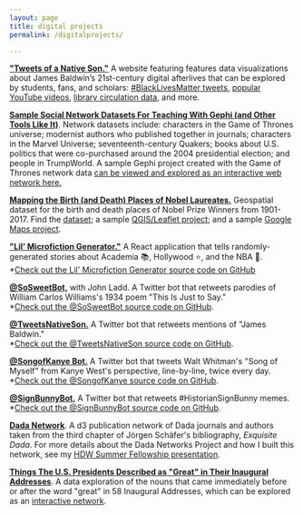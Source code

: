 ```yaml
---
layout: page
title: digital projects
permalink: /digitalprojects/

---
```


[**"Tweets of a Native Son."**](http://tweetsofanativeson.com/) A website featuring features data visualizations about James Baldwin’s 21st-century digital afterlives that can be explored by students, fans, and scholars: [#BlackLivesMatter tweets](http://tweetsofanativeson.com/BlackLivesMatter-Baldwin/), [popular YouTube videos](http://tweetsofanativeson.com/YouTube/), [library circulation data](http://tweetsofanativeson.com/Seattle-Public-Library/), and more.

[**Sample Social Network Datasets For Teaching With Gephi (and Other Tools Like It)**](https://github.com/melaniewalsh/sample-social-network-datasets). Network datasets include: characters in the Game of Thrones universe; modernist authors who published together in journals; characters in the Marvel Universe; seventeenth-century Quakers; books about U.S. politics that were co-purchased around the 2004 presidential election; and people in TrumpWorld. A sample Gephi project created with the Game of Thrones network data [can be viewed and explored as an interactive web network here.](https://melaniewalsh.org/got-network/)

[**Mapping the Birth (and Death) Places of Nobel Laureates.**](https://github.com/melaniewalsh/geospatial-lab) Geospatial dataset for the birth and death places of Nobel Prize Winners from 1901-2017. Find the [dataset](https://github.com/melaniewalsh/geospatial-lab/tree/master/sample-datasets/nobel-prize-winners); a sample [QGIS/Leaflet project](https://melaniewalsh.org/nobel-laureate-map/#2/18.1/9.2); and a sample [Google Maps project](https://www.google.com/maps/d/edit?mid=1OLTmzKCDMHLTEzJBkPxmOFfETv3B1U0l).

[**"Lil' Microfiction Generator."**](https://melaniewalsh.github.io/lil-microfiction-generator/) A React application that tells randomly-generated stories about Academia 📚, Hollywood ⭐, and the NBA 🏀.  
*[Check out the Lil' Microfiction Generator source code on GitHub](https://github.com/melaniewalsh/lil-microfiction-generator/)

[**@SoSweetBot,**](https://twitter.com/sosweetbot?lang=en) with John Ladd. A Twitter bot that retweets parodies of William Carlos Williams's 1934 poem "This Is Just to Say."  
*[Check out the @SoSweetBot source code on GitHub](github.com/jrladd/icebox).

[**@TweetsNativeSon.**](https://twitter.com/tweetsnativeson) A Twitter bot that retweets mentions of "James Baldwin."  
*[Check out the @TweetsNativeSon source code on GitHub](https://github.com/melaniewalsh/tweetsofanativeson-bot).

[**@SongofKanye Bot.**](https://twitter.com/SongOfKanye) A Twitter bot that tweets Walt Whitman's "Song of Myself" from Kanye West's perspective, line-by-line, twice every day.  
*[Check out the @SongofKanye source code on GitHub](https://github.com/melaniewalsh/song-of-kanye-bot).

[**@SignBunnyBot.**](https://twitter.com/SongOfKanye) A Twitter bot that retweets #HistorianSignBunny memes.  
*[Check out the @SignBunnyBot source code on GitHub](https://github.com/melaniewalsh/sign-bunny-bot).

[**Dada Network**](http://bl.ocks.org/melaniewalsh/878673a1d28f669e84e518a5476b00c7). A d3 publication network of Dada journals and authors taken from the third chapter of Jörgen Schäfer's bibliography, _Exquisite Dada_. For more details about the Dada Networks Project and how I built this network, see my [HDW Summer Fellowship presentation](https://hdw.artsci.wustl.edu/articles/219).

[**Things The U.S. Presidents Described as "Great" in Their Inaugural Addresses**](/presidents_great_things). A data exploration of the nouns that came immediately before or after the word "great" in 58 Inaugural Addresses, which can be explored as an [interactive network](/network/index.html).
